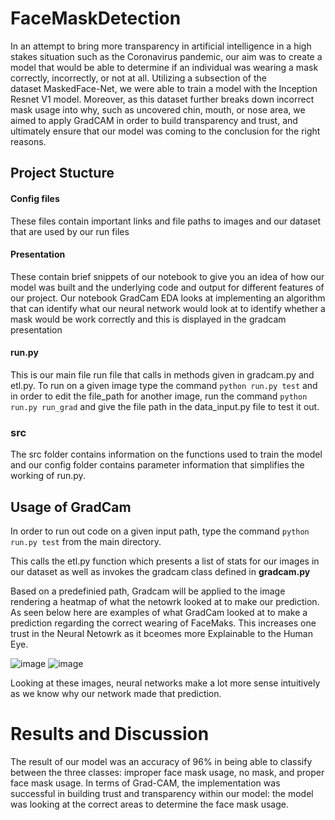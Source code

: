 # FaceMaskDetection
In an attempt to bring more transparency in artificial intelligence in a high stakes situation such as the Coronavirus pandemic, our aim was to create a model that would be able to determine if an individual was wearing a mask correctly, incorrectly, or not at all. Utilizing a subsection of the dataset MaskedFace-Net, we were able to train a model with the Inception Resnet V1 model. Moreover, as this dataset further breaks down incorrect mask usage into why, such as uncovered chin, mouth, or nose area, we aimed to apply GradCAM in order to build transparency and trust, and ultimately ensure that our model was coming to the conclusion for the right reasons.


## Project Stucture

#### Config files

These files contain important links and file paths to images and our dataset that are used by our run files 

#### Presentation

These contain brief snippets of our notebook to give you an idea of how our model was built and the underlying code and output for different features of our project. Our notebook GradCam EDA looks at implementing an algorithm that can identify what our neural network would look at to identify whether a mask would be work correctly and this is displayed in the gradcam presentation

#### run.py

This is our main file run file that calls in methods given in gradcam.py and etl.py. To run on a given image type the command  ```python run.py test``` and in order to edit the file_path for another image, run the command  ```python run.py run_grad``` and give the file path in the data_input.py file to test it out. 

### src
The src folder contains information on the functions used to train the model and our config folder contains parameter information that simplifies the working of run.py. 

## Usage of GradCam

In order to run out code on a given input path, type the command ```python run.py test``` from the main directory. 

This calls the etl.py function which presents a list of stats for our images in our dataset as well as invokes the gradcam class defined in **gradcam.py** 

Based on a predefinied path, Gradcam will be applied to the image rendering a heatmap of what the netowrk looked at to make our prediction. As seen below here are examples of what GradCam looked at to make a prediction regarding the correct wearing of FaceMaks. This increases one trust in the Neural Netowrk as it bceomes more Explainable to the Human Eye. 

![image](https://drive.google.com/uc?export=view&id=10EIantVsmZLYXwfyJI6VtpXCQ1fwNJhS)
![image](https://drive.google.com/uc?export=view&id=1kqw8QJYPR7vOBCco7p4XcVZ7xQKexdIR)

Looking at these images, neural networks make a lot more sense intuitively as we know why our network made that prediction.


# Results and Discussion

The result of our model was an accuracy of 96% in being able to classify between the three classes: improper face mask usage, no mask, and proper face mask usage. In terms of Grad-CAM, the implementation was successful in building trust and transparency within our model: the model was looking at the correct areas to determine the face mask usage. 
